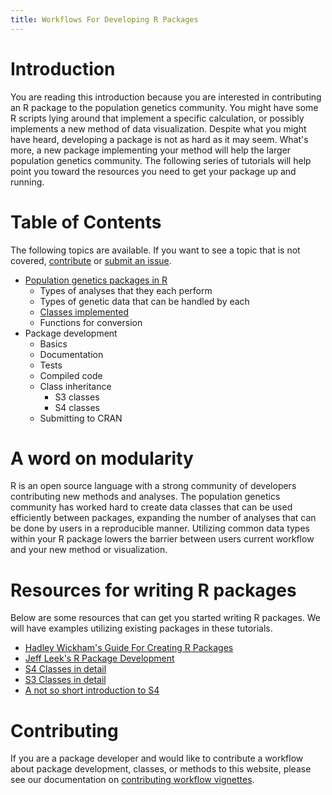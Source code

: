 ```yaml
---
title: Workflows For Developing R Packages
---
```


Introduction
=======

You are reading this introduction because you are interested in contributing an
R package to the population genetics community. You might have some R scripts
lying around that implement a specific calculation, or possibly implements a new
method of data visualization. Despite what you might have heard, developing a 
package is not as hard as it may seem. What's more, a new package implementing
your method will help the larger population genetics community. The following
series of tutorials will help point you toward the resources you need to get your
package up and running.

Table of Contents
=======

The following topics are available. If you want to see a topic that is not 
covered, [contribute](CONTRIBUTING.html) or 
[submit an issue](https://github.com/NESCent/popgenInfo/issues). 

- [Population genetics packages in R](PACKAGES.html)
    - Types of analyses that they each perform
    - Types of genetic data that can be handled by each
    - [Classes implemented](DATAFORMATS.html)
    - Functions for conversion
- Package development
    - Basics
    - Documentation
    - Tests
    - Compiled code
    - Class inheritance
      - S3 classes <!--(strataG example)-->
      - S4 classes <!--(genind example)-->
    - Submitting to CRAN
    
A word on modularity
=======

R is an open source language with a strong community of developers contributing
new methods and analyses. The population genetics community has worked hard to 
create data classes that can be used efficiently between packages, expanding the
number of analyses that can be done by users in a reproducible manner. Utilizing
common data types within your R package lowers the barrier between users current
workflow and your new method or visualization. 

Resources for writing R packages
=======

Below are some resources that can get you started writing R packages. We will 
have examples utilizing existing packages in these tutorials.

 - [Hadley Wickham's Guide For Creating R Packages](http://r-pkgs.had.co.nz/)
 - [Jeff Leek's R Package Development](https://github.com/jtleek/rpackages)
 - [S4 Classes in detail](http://adv-r.had.co.nz/S4.html)
 - [S3 Classes in detail](http://adv-r.had.co.nz/S3.html)
 - [A not so short introduction to S4](http://cran.r-project.org/doc/contrib/Genolini-S4tutorialV0-5en.pdf)

Contributing
=======

If you are a package developer and would like to contribute a workflow about
package development, classes, or methods to this website, please see our
documentation on [contributing workflow vignettes](CONTRIBUTING.html).